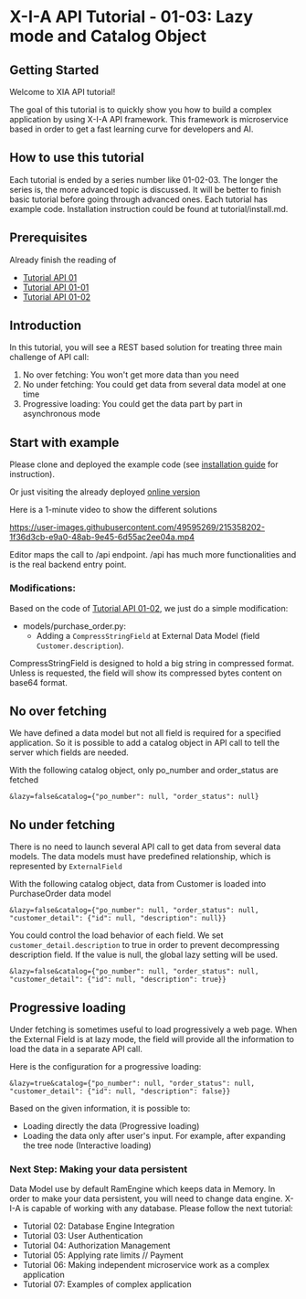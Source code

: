 # X-I-A API Tutorial - 01-03: Lazy mode and Catalog Object 
## Getting Started

Welcome to XIA API tutorial!

The goal of this tutorial is to quickly show you how to build a complex application by using X-I-A API framework. 
This framework is microservice based in order to get a fast learning curve for developers and AI.

## How to use this tutorial

Each tutorial is ended by a series number like 01-02-03. The longer the series is, the more advanced topic is discussed.
It will be better to finish basic tutorial before going through advanced ones. Each tutorial has example code. 
Installation instruction could be found at tutorial/install.md.

## Prerequisites

Already finish the reading of
* [Tutorial API 01](https://github.com/X-I-A/xia-tutorial-api-01)
* [Tutorial API 01-01](https://github.com/X-I-A/xia-tutorial-api-01-01)
* [Tutorial API 01-02](https://github.com/X-I-A/xia-tutorial-api-01-02)


## Introduction

In this tutorial, you will see a REST based solution for treating three main challenge of API call:
1. No over fetching: You won't get more data than you need
2. No under fetching: You could get data from several data model at one time
3. Progressive loading: You could get the data part by part in asynchronous mode

## Start with example

Please clone and deployed the example code (see [installation guide](tutorial/install.md) for instruction).

Or just visiting the already deployed [online version](https://xia-tutorial-api-01-03-srspyyjtqa-ew.a.run.app/order)

Here is a 1-minute video to show the different solutions

https://user-images.githubusercontent.com/49595269/215358202-1f36d3cb-e9a0-48ab-9e45-6d55ac2ee04a.mp4

Editor maps the call to /api endpoint. /api has much more functionalities and is the real backend entry point.

### Modifications:

Based on the code of [Tutorial API 01-02](https://github.com/X-I-A/xia-tutorial-api-01-02), 
we just do a simple modification:
* models/purchase_order.py:
    * Adding a `CompressStringField` at External Data Model (field `Customer.description`).

CompressStringField is designed to hold a big string in compressed format. Unless is requested, the field will show
its compressed bytes content on base64 format.

## No over fetching

We have defined a data model but not all field is required for a specified application. So it is possible to add a 
catalog object in API call to tell the server which fields are needed.

With the following catalog object, only po_number and order_status are fetched
```
&lazy=false&catalog={"po_number": null, "order_status": null}
```

## No under fetching

There is no need to launch several API call to get data from several data models. 
The data models must have predefined relationship, which is represented by `ExternalField`

With the following catalog object, data from Customer is loaded into PurchaseOrder data model
```
&lazy=false&catalog={"po_number": null, "order_status": null, "customer_detail": {"id": null, "description": null}}
```

You could control the load behavior of each field. We set `customer_detail.description` to true in order to prevent 
decompressing description field. If the value is null, the global lazy setting will be used.
```
&lazy=false&catalog={"po_number": null, "order_status": null, "customer_detail": {"id": null, "description": true}}
```

## Progressive loading

Under fetching is sometimes useful to load progressively a web page. When the External Field is at lazy mode,
the field will provide all the information to load the data in a separate API call. 

Here is the configuration for a progressive loading:
```
&lazy=true&catalog={"po_number": null, "order_status": null, "customer_detail": {"id": null, "description": false}}
```

Based on the given information, it is possible to:
* Loading directly the data (Progressive loading)
* Loading the data only after user's input. For example, after expanding the tree node (Interactive loading)


### Next Step: Making your data persistent

Data Model use by default RamEngine which keeps data in Memory. 
In order to make your data persistent, you will need to change data engine. 
X-I-A is capable of working with any database. Please follow the next tutorial:
* Tutorial 02: Database Engine Integration
* Tutorial 03: User Authentication
* Tutorial 04: Authorization Management
* Tutorial 05: Applying rate limits // Payment
* Tutorial 06: Making independent microservice work as a complex application 
* Tutorial 07: Examples of complex application
